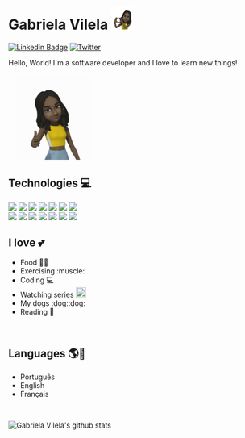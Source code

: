 

<!--
**gtvilela/gtvilela** is a ✨ _special_ ✨ repository because its `README.md` (this file) appears on your GitHub profile.

Here are some ideas to get you started:

- 🔭 I’m currently working on ...
- 🌱 I’m currently learning ...
- 👯 I’m looking to collaborate on ...
- 🤔 I’m looking for help with ...
- 💬 Ask me about ...
- 📫 How to reach me: ...
- 😄 Pronouns: ...
- ⚡ Fun fact: ...
-->

# Gabriela Vilela <img src="/Bibi.png" width="45" height="45"/>
[![Linkedin Badge](https://img.shields.io/badge/-LinkedIn-blue?style=flat-square&logo=Linkedin&logoColor=white&link=https://www.linkedin.com/in/gabriela-vilela-38a7b994/)](https://www.linkedin.com/in/gabriela-vilela-38a7b994/)
[![Twitter](https://img.shields.io/twitter/url/https/twitter.com/cloudposse.svg?style=social&label=Follow%20%40gabrielathalita)](https://twitter.com/Gabrielathalita)

Hello, World! I`m a software developer and I love to learn new things! 

<img src="/github-joinha.gif" width="170" height="170"/>



## Technologies 💻


<img src="https://img.shields.io/badge/C%23-239120?style=for-the-badge&logo=c-sharp&logoColor=white" /> <img src="https://img.shields.io/badge/HTML5-E34F26?style=for-the-badge&logo=html5&logoColor=white" /> <img src="https://img.shields.io/badge/CSS3-1572B6?style=for-the-badge&logo=css3&logoColor=white" /> <img src="https://img.shields.io/badge/.NET-5C2D91?style=for-the-badge&logo=.net&logoColor=white" /> <img src="https://img.shields.io/badge/JavaScript-F7DF1E?style=for-the-badge&logo=javascript&logoColor=black" /> <img src="https://img.shields.io/badge/Node.js-43853D?style=for-the-badge&logo=node.js&logoColor=white" />
<img src="https://img.shields.io/badge/React-20232A?style=for-the-badge&logo=react&logoColor=61DAFB" /><br>
<img src="https://img.shields.io/badge/React_Native-20232A?style=for-the-badge&logo=react&logoColor=61DAFB" />
<img src="https://img.shields.io/badge/Angular-DD0031?style=for-the-badge&logo=angular&logoColor=white" />
<img src="https://img.shields.io/badge/MongoDB-4EA94B?style=for-the-badge&logo=mongodb&logoColor=white" />
<img src="https://img.shields.io/badge/MySQL-00000F?style=for-the-badge&logo=mysql&logoColor=white" />
<img src="https://img.shields.io/badge/Heroku-430098?style=for-the-badge&logo=heroku&logoColor=white" />
<img src="https://img.shields.io/badge/NextJs-20232A?style=for-the-badge&logo=nextjs&logoColor=white" />
<img src="https://img.shields.io/badge/Cypress-4EA94B?style=for-the-badge&logo=cypress&logoColor=white" />


## I love :two_hearts: ##

<ul>
<li>Food 🍔🍕</li>
<li>Exercising :muscle:</li>
<li>Coding 💻</li>
<li>Watching series <img src="https://cdn4.iconfinder.com/data/icons/logos-and-brands/512/227_Netflix_logo-256.png" width="20" height="20"/></li>
<li>My dogs :dog::dog:</li>
<li>Reading 📖</li>
</ul>
<br>

## Languages :earth_americas::speech_balloon: ##

<ul>
<li>Português <img src="https://www.infoescola.com/wp-content/uploads/2011/02/bandeira-do-brasil.gif" width="20" height="14"/></li>
<li>English <img src="https://static.todamateria.com.br/upload/ba/nd/bandeira_americana_bb.jpg" width="20" height="14"/></li>
<li>Français <img src="https://static.todamateria.com.br/upload/fr/an/frana_a.jpg" width="20" height="14"/></li>
</ul>
<br>

![Gabriela Vilela's github stats](https://github-readme-stats.vercel.app/api?username=gtvilela&show_icons=true&theme=great-gatsby)
<br>
